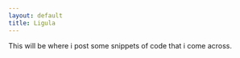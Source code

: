 ```yaml
---
layout: default
title: Ligula
---
```


This will be where i post some snippets of code that i come across.